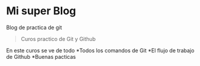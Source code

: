 # Mi super Blog

Blog de practica de git 

>Curos practico de Git y Github

En este curos se ve de todo
*Todos los comandos de Git
*El flujo de trabajo de Github
*Buenas pacticas